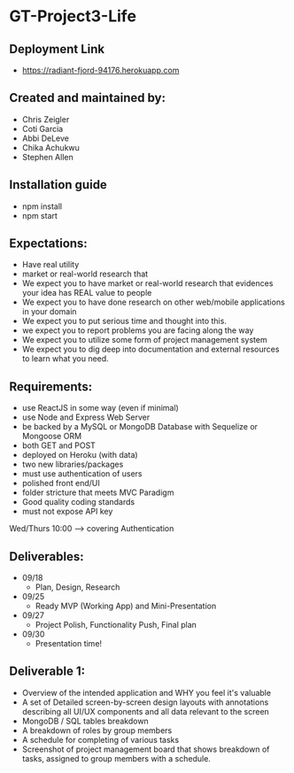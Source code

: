# GT-Project3-Life

## Deployment Link
- https://radiant-fjord-94176.herokuapp.com

## Created and maintained by:
* Chris Zeigler
* Coti Garcia
* Abbi DeLeve
* Chika Achukwu
* Stephen Allen

## Installation guide
- npm install
- npm start 

## Expectations:
- Have real utility
- market or real-world research that
- We expect you to have market or real-world research that evidences your idea has REAL value to people
- We expect you to have done research on other web/mobile applications in your domain
- We expect you to put serious time and thought into this.
- we expect you to report problems you are facing along the way
- We expect you to utilize some form of project management system
- We expect you to dig deep into documentation and external resources to learn what you need.


## Requirements:
- use ReactJS in some way (even if minimal)
- use Node and Express Web Server
- be backed by a MySQL or MongoDB Database with Sequelize or Mongoose ORM
- both GET and POST
- deployed on Heroku (with data)
- two new libraries/packages
- must use authentication of users
- polished front end/UI
- folder stricture that meets MVC Paradigm
- Good quality coding standards
- must not expose API key

Wed/Thurs 10:00 --> covering Authentication

## Deliverables:
- 09/18
  - Plan, Design, Research
- 09/25
  - Ready MVP (Working App) and Mini-Presentation
- 09/27
  - Project Polish, Functionality Push, Final plan
- 09/30
  - Presentation time!

## Deliverable 1:
- Overview of the intended application and WHY you feel it's valuable
- A set of Detailed screen-by-screen design layouts with annotations describing all UI/UX components and all data relevant to the screen
- MongoDB / SQL tables breakdown
- A breakdown of roles by group members
- A schedule for completing of various tasks
- Screenshot of project management board that shows breakdown of tasks, assigned to group members with a schedule.
